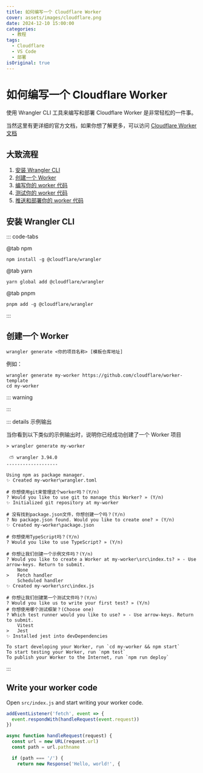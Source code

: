 ```yaml
---
title: 如何编写一个 Cloudflare Worker
cover: assets/images/cloudflare.png
date: 2024-12-10 15:00:00
categories:
  - 教程
tags:
  - Cloudflare
  - VS Code
  - 部署
isOriginal: true
---
```



# 如何编写一个 Cloudflare Worker

使用 Wrangler CLI 工具来编写和部署 Cloudflare Worker 是非常轻松的一件事。

当然这里有更详细的官方文档，如果你想了解更多，可以访问 [Cloudflare Worker 文档](https://developers.cloudflare.com/workers/)

## 大致流程

1. [安装 Wrangler CLI]()
2. [创建一个 Worker]()
3. [编写你的 worker 代码]()
4. [测试你的 worker 代码]()
5. [推送和部署你的 worker 代码]()

## 安装 Wrangler CLI

::: code-tabs

@tab npm
```bash:no-line-numbers
npm install -g @cloudflare/wrangler
```

@tab yarn
```bash:no-line-numbers
yarn global add @cloudflare/wrangler
```

@tab pnpm
```bash:no-line-numbers
pnpm add -g @cloudflare/wrangler
```

:::

## 创建一个 Worker

```bash:no-line-numbers
wrangler generate <你的项目名称> [模板仓库地址]
```

例如：
```bash:no-line-numbers
wrangler generate my-worker https://github.com/cloudflare/worker-template
cd my-worker
```
::: warning

:::

::: details 示例输出

当你看到以下类似的示例输出时，说明你已经成功创建了一个 Worker 项目

```bash:no-line-numbers
> wrangler generate my-worker

 ⛅️ wrangler 3.94.0
-------------------

Using npm as package manager.
✨ Created my-worker\wrangler.toml

# 你想使用git来管理这个worker吗？(Y/n)
? Would you like to use git to manage this Worker? » (Y/n)
✨ Initialized git repository at my-worker

# 没有找到package.json文件，你想创建一个吗？(Y/n)
? No package.json found. Would you like to create one? » (Y/n)
✨ Created my-worker\package.json

# 你想使用TypeScript吗？(Y/n)
? Would you like to use TypeScript? » (Y/n)

# 你想让我们创建一个示例文件吗？(Y/n)
? Would you like to create a Worker at my-worker\src\index.ts? » - Use arrow-keys. Return to submit.
    None
>   Fetch handler
    Scheduled handler
✨ Created my-worker\src\index.js

# 你想让我们创建第一个测试文件吗？(Y/n)
? Would you like us to write your first test? » (Y/n)
# 你想使用哪个测试框架？(Choose one)
? Which test runner would you like to use? » - Use arrow-keys. Return to submit.
    Vitest
>   Jest
✨ Installed jest into devDependencies

To start developing your Worker, run `cd my-worker && npm start`
To start testing your Worker, run `npm test`
To publish your Worker to the Internet, run `npm run deploy`
```

:::

## Write your worker code

Open `src/index.js` and start writing your worker code.

```javascript
addEventListener('fetch', event => {
  event.respondWith(handleRequest(event.request))
})

async function handleRequest(request) {
  const url = new URL(request.url)
  const path = url.pathname

  if (path === '/') {
    return new Response('Hello, world!', {